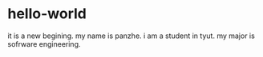 # hello-world
it is a new begining.
my name is panzhe.
i am a student in tyut.
my major is sofrware engineering.

